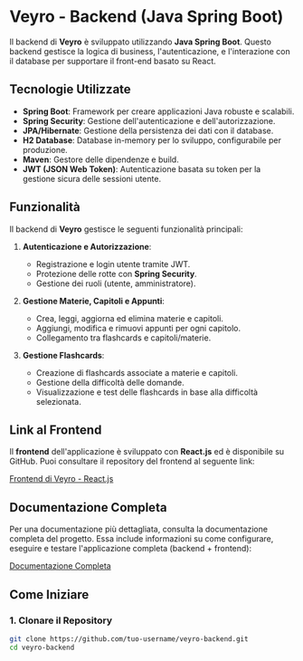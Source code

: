 # Veyro - Backend (Java Spring Boot)

Il backend di **Veyro** è sviluppato utilizzando **Java Spring Boot**. Questo backend gestisce la logica di business, l'autenticazione, e l'interazione con il database per supportare il front-end basato su React.

## Tecnologie Utilizzate

- **Spring Boot**: Framework per creare applicazioni Java robuste e scalabili.
- **Spring Security**: Gestione dell'autenticazione e dell'autorizzazione.
- **JPA/Hibernate**: Gestione della persistenza dei dati con il database.
- **H2 Database**: Database in-memory per lo sviluppo, configurabile per produzione.
- **Maven**: Gestore delle dipendenze e build.
- **JWT (JSON Web Token)**: Autenticazione basata su token per la gestione sicura delle sessioni utente.

## Funzionalità

Il backend di **Veyro** gestisce le seguenti funzionalità principali:

1. **Autenticazione e Autorizzazione**:
   - Registrazione e login utente tramite JWT.
   - Protezione delle rotte con **Spring Security**.
   - Gestione dei ruoli (utente, amministratore).

2. **Gestione Materie, Capitoli e Appunti**:
   - Crea, leggi, aggiorna ed elimina materie e capitoli.
   - Aggiungi, modifica e rimuovi appunti per ogni capitolo.
   - Collegamento tra flashcards e capitoli/materie.

3. **Gestione Flashcards**:
   - Creazione di flashcards associate a materie e capitoli.
   - Gestione della difficoltà delle domande.
   - Visualizzazione e test delle flashcards in base alla difficoltà selezionata.

## Link al Frontend

Il **frontend** dell'applicazione è sviluppato con **React.js** ed è disponibile su GitHub. Puoi consultare il repository del frontend al seguente link:

[Frontend di Veyro - React.js](https://github.com/SamueleCastaldo01/Capstone-Front)

## Documentazione Completa

Per una documentazione più dettagliata, consulta la documentazione completa del progetto. Essa include informazioni su come configurare, eseguire e testare l'applicazione completa (backend + frontend):

[Documentazione Completa](https://github.com/SamueleCastaldo01/Capstone-Front)

## Come Iniziare

### 1. Clonare il Repository

```bash
git clone https://github.com/tuo-username/veyro-backend.git
cd veyro-backend
